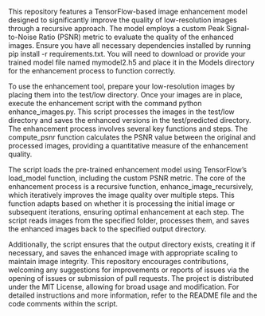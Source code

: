 This repository features a TensorFlow-based image enhancement model designed to significantly improve the quality of low-resolution images through a recursive approach. The model employs a custom Peak Signal-to-Noise Ratio (PSNR) metric to evaluate the quality of the enhanced images. Ensure you have all necessary dependencies installed by running pip install -r requirements.txt. You will need to download or provide your trained model file named mymodel2.h5 and place it in the Models directory for the enhancement process to function correctly.

To use the enhancement tool, prepare your low-resolution images by placing them into the test/low directory. Once your images are in place, execute the enhancement script with the command python enhance_images.py. This script processes the images in the test/low directory and saves the enhanced versions in the test/predicted directory. The enhancement process involves several key functions and steps. The compute_psnr function calculates the PSNR value between the original and processed images, providing a quantitative measure of the enhancement quality.

The script loads the pre-trained enhancement model using TensorFlow’s load_model function, including the custom PSNR metric. The core of the enhancement process is a recursive function, enhance_image_recursively, which iteratively improves the image quality over multiple steps. This function adapts based on whether it is processing the initial image or subsequent iterations, ensuring optimal enhancement at each step. The script reads images from the specified folder, processes them, and saves the enhanced images back to the specified output directory.

Additionally, the script ensures that the output directory exists, creating it if necessary, and saves the enhanced image with appropriate scaling to maintain image integrity. This repository encourages contributions, welcoming any suggestions for improvements or reports of issues via the opening of issues or submission of pull requests. The project is distributed under the MIT License, allowing for broad usage and modification. For detailed instructions and more information, refer to the README file and the code comments within the script.
